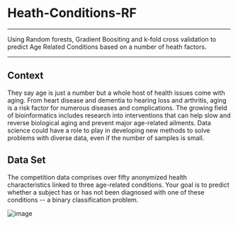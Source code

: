 # Heath-Conditions-RF
****
Using Random forests, Gradient Boositing and k-fold cross validation to predict Age Related Conditions based on a number of heath factors.
****

Context
----
They say age is just a number but a whole host of health issues come with aging. From heart disease and dementia to hearing loss and arthritis, aging is a risk factor for numerous diseases and complications. The growing field of bioinformatics includes research into interventions that can help slow and reverse biological aging and prevent major age-related ailments. Data science could have a role to play in developing new methods to solve problems with diverse data, even if the number of samples is small.

Data Set
----
The competition data comprises over fifty anonymized health characteristics linked to three age-related conditions. Your goal is to predict whether a subject has or has not been diagnosed with one of these conditions -- a binary classification problem.

![image](https://github.com/TimRyall/Heath-Conditions-RF/assets/78301985/c2760a74-72f6-4877-b6cc-5db465128859)
